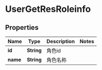 # UserGetResRoleinfo

## Properties
Name | Type | Description | Notes
------------ | ------------- | ------------- | -------------
**id** | **String** | 角色id | 
**name** | **String** | 角色名称 | 

